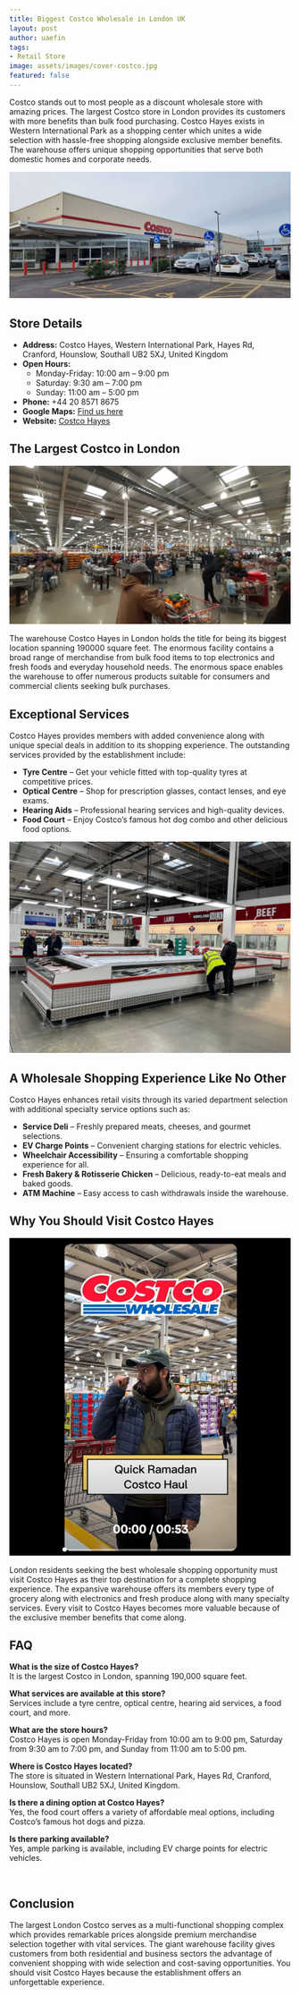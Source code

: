 ```yaml
---
title: Biggest Costco Wholesale in London UK
layout: post
author: uaefin
tags:
- Retail Store
image: assets/images/cover-costco.jpg
featured: false
---
```


Costco stands out to most people as a discount wholesale store with amazing prices. The largest Costco store in London provides its customers with more benefits than bulk food purchasing. Costco Hayes exists in Western International Park as a shopping center which unites a wide selection with hassle-free shopping alongside exclusive member benefits. The warehouse offers unique shopping opportunities that serve both domestic homes and corporate needs.

![costco-hayes,-western-international-park](assets/images/costco-hayes,-western-international-park.jpg)

## Store Details
- **Address:** Costco Hayes, Western International Park, Hayes Rd, Cranford, Hounslow, Southall UB2 5XJ, United Kingdom  
- **Open Hours:**  
  - Monday-Friday: 10:00 am – 9:00 pm  
  - Saturday: 9:30 am – 7:00 pm  
  - Sunday: 11:00 am – 5:00 pm  
- **Phone:** +44 20 8571 8675  
- **Google Maps:** [Find us here](https://maps.app.goo.gl/5gqNA5UPaat2xMtcA)  
- **Website:** [Costco Hayes](https://www.costco.co.uk/store-finder/Hayes)  

## The Largest Costco in London

![costco-hayes,-western-international-park-vast-store](assets/images/costco-hayes,-western-international-park-vast-store.jpg)

The warehouse Costco Hayes in London holds the title for being its biggest location spanning 190000 square feet. The enormous facility contains a broad range of merchandise from bulk food items to top electronics and fresh foods and everyday household needs. The enormous space enables the warehouse to offer numerous products suitable for consumers and commercial clients seeking bulk purchases.

## Exceptional Services
Costco Hayes provides members with added convenience along with unique special deals in addition to its shopping experience. The outstanding services provided by the establishment include:
- **Tyre Centre** – Get your vehicle fitted with top-quality tyres at competitive prices.
- **Optical Centre** – Shop for prescription glasses, contact lenses, and eye exams.
- **Hearing Aids** – Professional hearing services and high-quality devices.
- **Food Court** – Enjoy Costco’s famous hot dog combo and other delicious food options.

![costco-hayes,-western-international-park-frozen-food-section](assets/images/costco-hayes,-western-international-park-frozen-food-section.jpg)

## A Wholesale Shopping Experience Like No Other
Costco Hayes enhances retail visits through its varied department selection with additional specialty service options such as:
- **Service Deli** – Freshly prepared meats, cheeses, and gourmet selections.
- **EV Charge Points** – Convenient charging stations for electric vehicles.
- **Wheelchair Accessibility** – Ensuring a comfortable shopping experience for all.
- **Fresh Bakery & Rotisserie Chicken** – Delicious, ready-to-eat meals and baked goods.
- **ATM Machine** – Easy access to cash withdrawals inside the warehouse.

## Why You Should Visit Costco Hayes

![quick-ramadhan-costco-haul](assets/images/quick-ramadhan-costco-haul.jpg)

London residents seeking the best wholesale shopping opportunity must visit Costco Hayes as their top destination for a complete shopping experience. The expansive warehouse offers its members every type of grocery along with electronics and fresh produce along with many specialty services. Every visit to Costco Hayes becomes more valuable because of the exclusive member benefits that come along.

## FAQ
**What is the size of Costco Hayes?**  
It is the largest Costco in London, spanning 190,000 square feet.

**What services are available at this store?**  
Services include a tyre centre, optical centre, hearing aid services, a food court, and more.

**What are the store hours?**  
Costco Hayes is open Monday-Friday from 10:00 am to 9:00 pm, Saturday from 9:30 am to 7:00 pm, and Sunday from 11:00 am to 5:00 pm.

**Where is Costco Hayes located?**  
The store is situated in Western International Park, Hayes Rd, Cranford, Hounslow, Southall UB2 5XJ, United Kingdom.

**Is there a dining option at Costco Hayes?**  
Yes, the food court offers a variety of affordable meal options, including Costco’s famous hot dogs and pizza.

**Is there parking available?**  
Yes, ample parking is available, including EV charge points for electric vehicles.

![]()

## Conclusion
The largest London Costco serves as a multi-functional shopping complex which provides remarkable prices alongside premium merchandise selection together with vital services. The giant warehouse facility gives customers from both residential and business sectors the advantage of convenient shopping with wide selection and cost-saving opportunities. You should visit Costco Hayes because the establishment offers an unforgettable experience.
